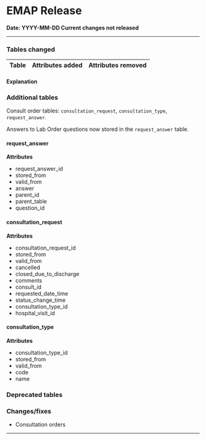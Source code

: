 # EMAP Release

**Date: YYYY-MM-DD Current changes not released**

---

### Tables changed

Table           | Attributes added | Attributes removed 
:-- |:-- |:--



#### Explanation


### Additional tables

Consult order tables: `consultation_request`, `consultation_type`, `request_answer`.

Answers to Lab Order questions now stored in the `request_answer` table.

#### **request_answer**

**Attributes**

* request_answer_id
* stored_from
* valid_from
* answer
* parent_id
* parent_table
* question_id
  
#### **consultation_request**

**Attributes**

* consultation_request_id
* stored_from
* valid_from
* cancelled
* closed_due_to_discharge
* comments
* consult_id
* requested_date_time
* status_change_time
* consultation_type_id
* hospital_visit_id
  

#### **consultation_type**

**Attributes**

* consultation_type_id
* stored_from
* valid_from
* code
* name


### Deprecated tables


### Changes/fixes

* Consultation orders

---
<!--
## Data sources



### Repository Versions

| Repository            | Version |
| :-                    | :-:     |
|Hl7-processor          | 2.2     |
|Emap_interchange       | 2.2     |
|Emap-Core              | 2.2     |
|Inform-DB              | 2.2     |
|Hoover                 | 2.2     |
>